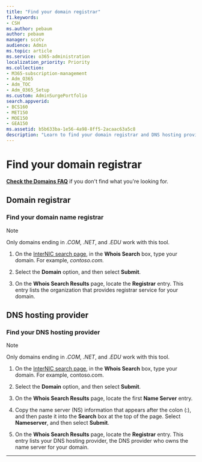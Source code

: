 ```yaml
---
title: "Find your domain registrar"
f1.keywords:
- CSH
ms.author: pebaum
author: pebaum
manager: scotv
audience: Admin
ms.topic: article
ms.service: o365-administration
localization_priority: Priority
ms.collection: 
- M365-subscription-management
- Adm_O365
- Adm_TOC
- Adm_O365_Setup
ms.custom: AdminSurgePortfolio
search.appverid:
- BCS160
- MET150
- MOE150
- GEA150
ms.assetid: b5b633ba-1e56-4a98-8ff5-2acaac63a5c8
description: "Learn to find your domain registrar and DNS hosting provider using  InterNIC search."
---
```


# Find your domain registrar

 **[Check the Domains FAQ](../setup/domains-faq.yml)** if you don't find what you're looking for. 
  
## Domain registrar
  
### Find your domain name registrar

>[!NOTE]
> Only domains ending in *.COM*, *.NET*, and *.EDU* work with this tool.
  
1. On the [InterNIC search page](https://go.microsoft.com/fwlink/p/?LinkId=402770), in the **Whois Search** box, type your domain. For example,  *contoso.com.* 
    
2. Select the **Domain** option, and then select **Submit**.
    
3. On the **Whois Search Results** page, locate the **Registrar** entry. This entry lists the organization that provides registrar service for your domain. 
    
## DNS hosting provider
  
### Find your DNS hosting provider

>[!NOTE]
> Only domains ending in *.COM*, *.NET*, and *.EDU* work with this tool.
  
1. On the [InterNIC search page]( https://go.microsoft.com/fwlink/p/?LinkId=402770), in the **Whois Search** box, type your domain. For example, contoso.com. 
    
2. Select the **Domain** option, and then select **Submit**.
    
3. On the **Whois Search Results** page, locate the first **Name Server** entry. 
    
4. Copy the name server (NS) information that appears after the colon (:), and then paste it into the **Search** box at the top of the page. Select **Nameserver**, and then select **Submit**.
    
5. On the **Whois Search Results** page, locate the **Registrar** entry. This entry lists your DNS hosting provider, the DNS provider who owns the name server for your domain. 
    
---

